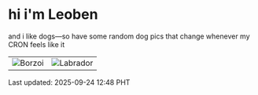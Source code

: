 # hi i'm Leoben

and i like dogs—so have some random dog pics that change whenever my CRON feels like it

|  |  |
|--------|----------|
| ![Borzoi](https://random-dog-vercel.vercel.app/api/random-borzoi?v=1758689320) | ![Labrador](https://random-dog-vercel.vercel.app/api/random-labrador?v=1758689320) |

Last updated: 2025-09-24 12:48 PHT
